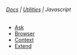 ###### [Docs](/docs/) | [Utilities](/docs/utilities) | Javascript

* [Ask](/docs/utilities_javascript_ask)
* [Browser](/docs/utilities_javascript_browser)
* [Context](/docs/utilities_javascript_context)
* [Extend](/docs/utilities_javascript_extend)

